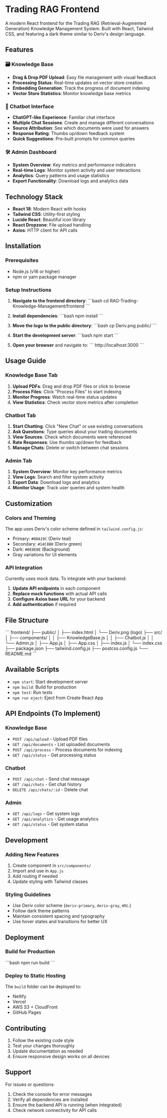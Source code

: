 # Trading RAG Frontend

A modern React frontend for the Trading RAG (Retrieval-Augmented Generation) Knowledge Management System. Built with React, Tailwind CSS, and featuring a dark theme similar to Deriv's design language.

## Features

### 🗃️ Knowledge Base
- **Drag & Drop PDF Upload**: Easy file management with visual feedback
- **Processing Status**: Real-time updates on vector store creation
- **Embedding Generation**: Track the progress of document indexing
- **Vector Store Statistics**: Monitor knowledge base metrics

### 💬 Chatbot Interface
- **ChatGPT-like Experience**: Familiar chat interface
- **Multiple Chat Sessions**: Create and manage different conversations
- **Source Attribution**: See which documents were used for answers
- **Response Rating**: Thumbs up/down feedback system
- **Quick Suggestions**: Pre-built prompts for common queries

### 🛠️ Admin Dashboard
- **System Overview**: Key metrics and performance indicators
- **Real-time Logs**: Monitor system activity and user interactions
- **Analytics**: Query patterns and usage statistics
- **Export Functionality**: Download logs and analytics data

## Technology Stack

- **React 18**: Modern React with hooks
- **Tailwind CSS**: Utility-first styling
- **Lucide React**: Beautiful icon library
- **React Dropzone**: File upload handling
- **Axios**: HTTP client for API calls

## Installation

### Prerequisites
- Node.js (v16 or higher)
- npm or yarn package manager

### Setup Instructions

1. **Navigate to the frontend directory**:
   \`\`\`bash
   cd RAG-Trading-Knowledge-Management/frontend
   \`\`\`

2. **Install dependencies**:
   \`\`\`bash
   npm install
   \`\`\`

3. **Move the logo to the public directory**:
   \`\`\`bash
   cp Deriv.png public/
   \`\`\`

4. **Start the development server**:
   \`\`\`bash
   npm start
   \`\`\`

5. **Open your browser** and navigate to:
   \`\`\`
   http://localhost:3000
   \`\`\`

## Usage Guide

### Knowledge Base Tab
1. **Upload PDFs**: Drag and drop PDF files or click to browse
2. **Process Files**: Click "Process Files" to start indexing
3. **Monitor Progress**: Watch real-time status updates
4. **View Statistics**: Check vector store metrics after completion

### Chatbot Tab
1. **Start Chatting**: Click "New Chat" or use existing conversations
2. **Ask Questions**: Type queries about your trading documents
3. **View Sources**: Check which documents were referenced
4. **Rate Responses**: Use thumbs up/down for feedback
5. **Manage Chats**: Delete or switch between chat sessions

### Admin Tab
1. **System Overview**: Monitor key performance metrics
2. **View Logs**: Search and filter system activity
3. **Export Data**: Download logs and analytics
4. **Monitor Usage**: Track user queries and system health

## Customization

### Colors and Theming
The app uses Deriv's color scheme defined in `tailwind.config.js`:
- Primary: `#00A19C` (Deriv teal)
- Secondary: `#14C8B0` (Deriv green)
- Dark: `#0E0E0E` (Background)
- Gray variations for UI elements

### API Integration
Currently uses mock data. To integrate with your backend:

1. **Update API endpoints** in each component
2. **Replace mock functions** with actual API calls
3. **Configure Axios base URL** for your backend
4. **Add authentication** if required

## File Structure

\`\`\`
frontend/
├── public/
│   ├── index.html
│   └── Deriv.png (logo)
├── src/
│   ├── components/
│   │   ├── KnowledgeBase.js
│   │   ├── Chatbot.js
│   │   └── Admin.js
│   ├── App.js
│   ├── App.css
│   ├── index.js
│   └── index.css
├── package.json
├── tailwind.config.js
├── postcss.config.js
└── README.md
\`\`\`

## Available Scripts

- `npm start`: Start development server
- `npm build`: Build for production
- `npm test`: Run tests
- `npm run eject`: Eject from Create React App

## API Endpoints (To Implement)

### Knowledge Base
- `POST /api/upload` - Upload PDF files
- `GET /api/documents` - List uploaded documents
- `POST /api/process` - Process documents for indexing
- `GET /api/status` - Get processing status

### Chatbot
- `POST /api/chat` - Send chat message
- `GET /api/chats` - Get chat history
- `DELETE /api/chats/:id` - Delete chat

### Admin
- `GET /api/logs` - Get system logs
- `GET /api/analytics` - Get usage analytics
- `GET /api/status` - Get system status

## Development

### Adding New Features
1. Create component in `src/components/`
2. Import and use in `App.js`
3. Add routing if needed
4. Update styling with Tailwind classes

### Styling Guidelines
- Use Deriv color scheme (`deriv-primary`, `deriv-gray`, etc.)
- Follow dark theme patterns
- Maintain consistent spacing and typography
- Use hover states and transitions for better UX

## Deployment

### Build for Production
\`\`\`bash
npm run build
\`\`\`

### Deploy to Static Hosting
The `build` folder can be deployed to:
- Netlify
- Vercel
- AWS S3 + CloudFront
- GitHub Pages

## Contributing

1. Follow the existing code style
2. Test your changes thoroughly
3. Update documentation as needed
4. Ensure responsive design works on all devices

## Support

For issues or questions:
1. Check the console for error messages
2. Verify all dependencies are installed
3. Ensure the backend API is running (when integrated)
4. Check network connectivity for API calls 